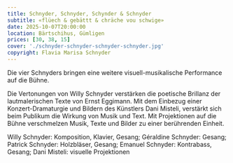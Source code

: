 ```yaml
---
title: Schnyder, Schnyder, Schynder & Schnyder
subtitle: «flüech & gebättt & chräche vou schwige»
date: 2025-10-07T20:00:00
location: Bärtschihus, Gümligen
prices: [30, 38, 15]
cover: './schnyder-schnyder-schnyder-schnyder.jpg'
copyright: Flavia Marisa Schnyder
---
```


Die vier Schnyders bringen eine weitere visuell-musikalische Performance auf die Bühne.

Die Vertonungen von Willy Schnyder verstärken die poetische Brillanz der lautmalerischen Texte von Ernst Eggimann.
Mit dem Einbezug einer Konzert-Dramaturgie und Bildern des Künstlers Dani Misteli, verstärkt sich beim Publikum die Wirkung von Musik und Text. Mit Projektionen auf die Bühne verschmelzen Musik, Texte und Bilder zu einer berührenden Einheit.

Willy Schnyder: Komposition, Klavier, Gesang; Géraldine Schnyder: Gesang;
Patrick Schnyder: Holzbläser, Gesang;
Emanuel Schnyder: Kontrabass, Gesang;
Dani Misteli: visuelle Projektionen
